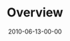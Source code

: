 ---
layout: message
category: message
series: "House Work"
title: "Overview"
date: 2010-06-13-00-00
message_id: 624
audio: "http://s3.amazonaws.com/crossroads-media/messages/audio/House_Work01.mp3"
audio-duration: "43:33"
program: "http://s3.amazonaws.com/crossroads-media/documents/06_12-13_10Program.pdf"
description: "Brian Tome discusses uncovering your God-given passions."
video: "http://s3.amazonaws.com/crossroads-media/messages/video/House_Work01.mp4"
video-duration: "43:33"
video-image: "http://s3.amazonaws.com/crossroads-media/images/House_Work01_Still.jpg"
explicit: false
---